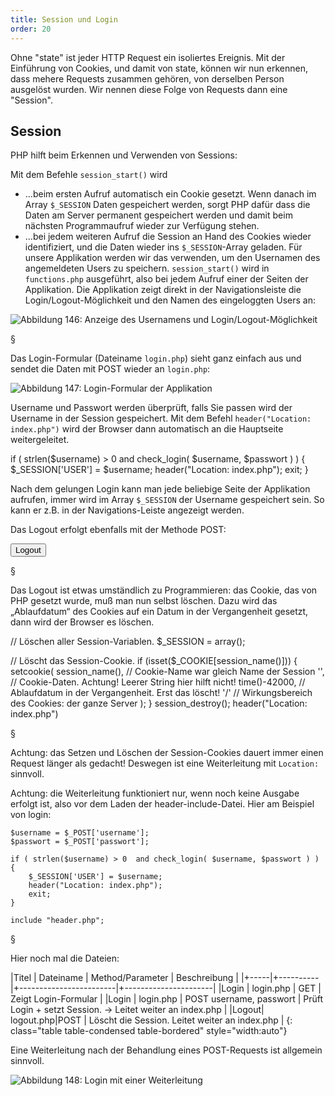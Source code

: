 ```yaml
---
title: Session und Login
order: 20
---
```


Ohne "state" ist jeder HTTP Request ein isoliertes Ereignis.
Mit der Einführung von Cookies, und damit von state, können
wir nun erkennen, dass mehere Requests zusammen gehören,
von derselben Person ausgelöst wurden. Wir nennen diese Folge
von Requests dann eine "Session".

Session
--------
PHP hilft beim Erkennen und Verwenden von Sessions:

Mit dem Befehle  `session_start()` wird 

* …beim ersten Aufruf automatisch ein Cookie gesetzt. Wenn danach im Array `$_SESSION` Daten gespeichert werden, sorgt PHP dafür dass die Daten am Server permanent gespeichert werden und damit beim nächsten Programmaufruf wieder zur Verfügung stehen.
* …bei jedem weiteren Aufruf die Session an Hand des Cookies wieder identifiziert, und die Daten wieder ins `$_SESSION`-Array geladen.
Für unsere Applikation werden wir das verwenden, um den Usernamen des angemeldeten Users zu speichern. `session_start()` wird in `functions.php` ausgeführt, also bei jedem Aufruf einer der Seiten der Applikation. Die Applikation zeigt direkt in der Navigationsleiste die Login/Logout-Möglichkeit und den Namen des eingeloggten Users an:


![Abbildung 146: Anzeige des Usernamens und Login/Logout-Möglichkeit](/images/image364.png)

§

Das Login-Formular (Dateiname `login.php`) sieht ganz einfach aus und sendet die Daten mit POST wieder an `login.php`:

![Abbildung 147: Login-Formular der Applikation](/images/image365.png)

Username und Passwort werden überprüft, falls Sie passen wird der Username in der Session gespeichert. Mit dem Befehl `header("Location: index.php")` wird der Browser dann automatisch an die Hauptseite weitergeleitet. 

<php caption="Überprüfung von username und passwort">
if ( strlen($username) > 0  and check_login( $username, $passwort ) ) {
    $_SESSION['USER'] = $username;
    header("Location: index.php");
    exit;
}
</php>

Nach dem gelungen Login kann man jede beliebige Seite der Applikation aufrufen, immer wird im Array `$_SESSION` der Username gespeichert sein. So kann er z.B. in der Navigations-Leiste angezeigt werden.

Das Logout erfolgt ebenfalls mit der Methode POST:

<htmlcode>
  <form action="logout.php" method="post">
      <input type="submit" value="Logout" />
  </form>
</htmlcode>

§

Das Logout ist etwas umständlich zu Programmieren: das Cookie, das von PHP gesetzt wurde, muß man nun selbst löschen. Dazu wird das „Ablaufdatum“ des Cookies auf ein Datum in der Vergangenheit gesetzt, dann wird der Browser es löschen.

<php>
// Löschen aller Session-Variablen.
$_SESSION = array();

// Löscht das Session-Cookie.
if (isset($_COOKIE[session_name()])) {
  setcookie(
    session_name(),  // Cookie-Name war gleich Name der Session 
    '',             // Cookie-Daten. Achtung! Leerer String hier hilft nicht!
    time()-42000,  // Ablaufdatum in der Vergangenheit. Erst das löscht!
    '/'           // Wirkungsbereich des Cookies: der ganze Server
   );
}
session_destroy();
header("Location: index.php")
</php>

§

Achtung: das Setzen und Löschen der Session-Cookies dauert immer einen Request länger als gedacht! Deswegen ist eine Weiterleitung mit `Location:` sinnvoll. 

Achtung: die Weiterleitung funktioniert nur, wenn noch keine Ausgabe erfolgt ist, also vor dem Laden der header-include-Datei. Hier am Beispiel von login:

<php>
<?php
    $pagetitle = "Login";
    include "functions.php";

    $username = $_POST['username'];
    $passwort = $_POST['passwort'];

    if ( strlen($username) > 0  and check_login( $username, $passwort ) ) {
        $_SESSION['USER'] = $username;	
        header("Location: index.php");
        exit;
    } 

    include "header.php";
</php>

§

Hier noch mal die Dateien:


|Titel | Dateiname |  Method/Parameter       | Beschreibung          |
|+-----|+----------|+------------------------|+----------------------|
|Login | login.php | GET                     |  Zeigt Login-Formular |
|Login | login.php | POST username, passwort |  Prüft Login + setzt Session. → Leitet weiter an index.php |
|Logout| logout.php|POST                     |  Löscht die Session. Leitet weiter an index.php |
{: class="table table-condensed table-bordered" style="width:auto"}


Eine Weiterleitung nach der Behandlung eines POST-Requests ist allgemein sinnvoll.


![Abbildung 148: Login mit einer Weiterleitung](/images/image366.png)

